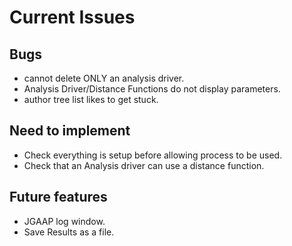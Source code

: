 # Current Issues

## Bugs

- cannot delete ONLY an analysis driver.
- Analysis Driver/Distance Functions do not display parameters.
- author tree list likes to get stuck.

## Need to implement

- Check everything is setup before allowing process to be used.
- Check that an Analysis driver can use a distance function.

## Future features

- JGAAP log window.
- Save Results as a file.
